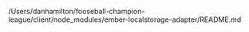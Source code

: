 /Users/danhamilton/fooseball-champion-league/client/node_modules/ember-localstorage-adapter/README.md